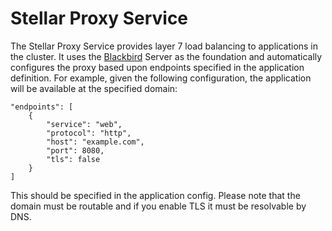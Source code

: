 # Stellar Proxy Service
The Stellar Proxy Service provides layer 7 load balancing to applications in the cluster.
It uses the [Blackbird](https://github.com/stellarproject/radiant) Server as the foundation and automatically
configures the proxy based upon endpoints specified in the application definition.  For example,
given the following configuration, the application will be available at the specified domain:

```
"endpoints": [
    {
        "service": "web",
        "protocol": "http",
        "host": "example.com",
        "port": 8080,
        "tls": false
    }
]

```

This should be specified in the application config.  Please note that the domain must be routable
and if you enable TLS it must be resolvable by DNS.

